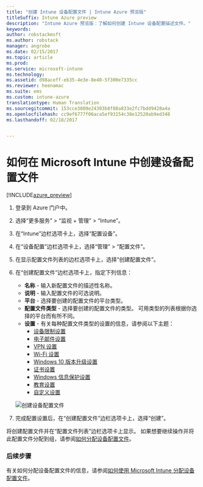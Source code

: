 ```yaml
---
title: "创建 Intune 设备配置文件 | Intune Azure 预览版"
titleSuffix: Intune Azure preview
description: "Intune Azure 预览版：了解如何创建 Intune 设备配置描述文件。"
keywords: 
author: robstackmsft
ms.author: robstack
manager: angrobe
ms.date: 02/15/2017
ms.topic: article
ms.prod: 
ms.service: microsoft-intune
ms.technology: 
ms.assetid: d98aceff-eb35-4e3e-8e40-5f300e7335cc
ms.reviewer: heenamac
ms.suite: ems
ms.custom: intune-azure
translationtype: Human Translation
ms.sourcegitcommit: 153cce3809e24303b8f88a833e2fc7bdd9428a4a
ms.openlocfilehash: cc9ef6777f06aca5ef93154c38e12520ab9ed348
ms.lasthandoff: 02/18/2017


---
```


# <a name="how-to-create-device-configuration-profiles-in-microsoft-intune"></a>如何在 Microsoft Intune 中创建设备配置文件

[!INCLUDE[azure_preview](../includes/azure_preview.md)]


1. 登录到 Azure 门户中。
2. 选择“更多服务” > “监视 + 管理” > “Intune”。
3. 在“Intune”边栏选项卡上，选择“配置设备”。
2. 在“设备配置”边栏选项卡上，选择“管理” > “配置文件”。
2. 在显示配置文件列表的边栏选项卡上，选择“创建配置文件”。
3. 在“创建配置文件”边栏选项卡上，指定下列信息：
    - **名称** - 输入新配置文件的描述性名称。
    - **说明** - 输入配置文件的可选说明。
    - **平台** - 选择要创建的配置文件的平台类型。
    - **配置文件类型** - 选择要创建的配置文件的类型。 可用类型的列表根据你选择的平台而有所不同。
    - **设置** - 有关每种配置文件类型的设置的信息，请参阅以下主题：
        -  [设备限制设置](/intune-azure/configure-devices/how-to-configure-device-restrictions)
        -  [电子邮件设置](/intune-azure/configure-devices/how-to-configure-email-settings)
        -  [VPN 设置](/intune-azure/configure-devices/how-to-configure-vpn-settings)
        -  [Wi-Fi 设置](/intune-azure/configure-devices/how-to-configure-wi-fi-settings)
        -  [Windows 10 版本升级设置](/intune-azure/configure-devices/how-to-configure-windows-10-edition-upgrade)
        -  [证书设置](/intune-azure/configure-devices/how-to-configure-certificates)
        -  [Windows 信息保护设置](/intune-azure/configure-devices/how-to-configure-windows-information-protection)
        -  [教育设置](/intune-azure/configure-devices/education-settings-for-ios.md)
        -  [自定义设置](/intune-azure/configure-devices/how-to-configure-custom-settings)

    ![创建设备配置文件](./media/create-device-profile.png)
4. 完成配置设置后，在“创建配置文件”边栏选项卡上，选择“创建”。

将创建配置文件并在“配置文件列表”边栏选项卡上显示。
如果想要继续操作并将此配置文件分配到组，请参阅[如何分配设备配置文件](how-to-assign-device-profiles.md)。


### <a name="next-steps"></a>后续步骤
有关如何分配设备配置文件的信息，请参阅[如何使用 Microsoft Intune 分配设备配置文件](/intune-azure/configure-devices/how-to-assign-device-profiles)。

